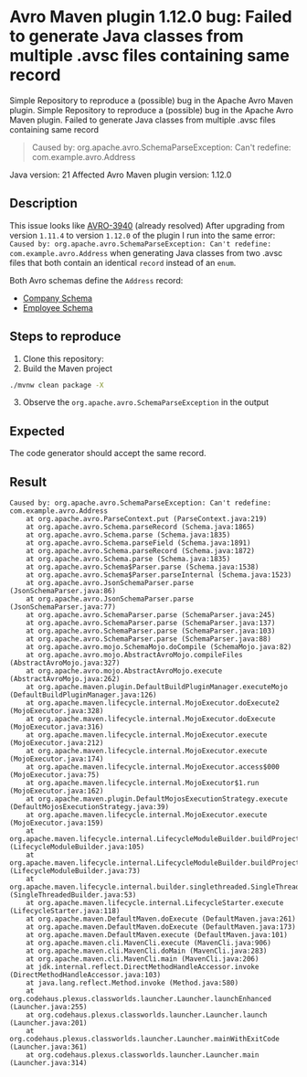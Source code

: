 # Avro Maven plugin 1.12.0 bug: Failed to generate Java classes from multiple .avsc files containing same record

Simple Repository to reproduce a (possible) bug in the Apache Avro Maven plugin.
Simple Repository to reproduce a (possible) bug in the Apache Avro Maven plugin.
Failed to generate Java classes from multiple .avsc files containing same record

> Caused by: org.apache.avro.SchemaParseException: Can't redefine: com.example.avro.Address

Java version: 21
Affected Avro Maven plugin version: 1.12.0 

## Description

This issue looks like [AVRO-3940](https://issues.apache.org/jira/browse/AVRO-3940) (already resolved)
After upgrading from version `1.11.4` to version `1.12.0` of the plugin I run into the same error: `Caused by: org.apache.avro.SchemaParseException: Can't redefine: com.example.avro.Address` when generating Java classes from two .avsc files that both contain an identical `record` instead of an `enum`.

Both Avro schemas define the `Address` record: 

* [Company Schema](src/main/resources/avro/Company.avsc)
* [Employee Schema](src/main/resources/avro/Employee.avsc)


## Steps to reproduce

1. Clone this repository: 
2. Build the Maven project

```bash
./mvnw clean package -X
```

3. Observe the `org.apache.avro.SchemaParseException` in the output

## Expected

The code generator should accept the same record.

## Result

```log
Caused by: org.apache.avro.SchemaParseException: Can't redefine: com.example.avro.Address
    at org.apache.avro.ParseContext.put (ParseContext.java:219)
    at org.apache.avro.Schema.parseRecord (Schema.java:1865)
    at org.apache.avro.Schema.parse (Schema.java:1835)
    at org.apache.avro.Schema.parseField (Schema.java:1891)
    at org.apache.avro.Schema.parseRecord (Schema.java:1872)
    at org.apache.avro.Schema.parse (Schema.java:1835)
    at org.apache.avro.Schema$Parser.parse (Schema.java:1538)
    at org.apache.avro.Schema$Parser.parseInternal (Schema.java:1523)
    at org.apache.avro.JsonSchemaParser.parse (JsonSchemaParser.java:86)
    at org.apache.avro.JsonSchemaParser.parse (JsonSchemaParser.java:77)
    at org.apache.avro.SchemaParser.parse (SchemaParser.java:245)
    at org.apache.avro.SchemaParser.parse (SchemaParser.java:137)
    at org.apache.avro.SchemaParser.parse (SchemaParser.java:103)
    at org.apache.avro.SchemaParser.parse (SchemaParser.java:88)
    at org.apache.avro.mojo.SchemaMojo.doCompile (SchemaMojo.java:82)
    at org.apache.avro.mojo.AbstractAvroMojo.compileFiles (AbstractAvroMojo.java:327)
    at org.apache.avro.mojo.AbstractAvroMojo.execute (AbstractAvroMojo.java:262)
    at org.apache.maven.plugin.DefaultBuildPluginManager.executeMojo (DefaultBuildPluginManager.java:126)
    at org.apache.maven.lifecycle.internal.MojoExecutor.doExecute2 (MojoExecutor.java:328)
    at org.apache.maven.lifecycle.internal.MojoExecutor.doExecute (MojoExecutor.java:316)
    at org.apache.maven.lifecycle.internal.MojoExecutor.execute (MojoExecutor.java:212)
    at org.apache.maven.lifecycle.internal.MojoExecutor.execute (MojoExecutor.java:174)
    at org.apache.maven.lifecycle.internal.MojoExecutor.access$000 (MojoExecutor.java:75)
    at org.apache.maven.lifecycle.internal.MojoExecutor$1.run (MojoExecutor.java:162)
    at org.apache.maven.plugin.DefaultMojosExecutionStrategy.execute (DefaultMojosExecutionStrategy.java:39)
    at org.apache.maven.lifecycle.internal.MojoExecutor.execute (MojoExecutor.java:159)
    at org.apache.maven.lifecycle.internal.LifecycleModuleBuilder.buildProject (LifecycleModuleBuilder.java:105)
    at org.apache.maven.lifecycle.internal.LifecycleModuleBuilder.buildProject (LifecycleModuleBuilder.java:73)
    at org.apache.maven.lifecycle.internal.builder.singlethreaded.SingleThreadedBuilder.build (SingleThreadedBuilder.java:53)
    at org.apache.maven.lifecycle.internal.LifecycleStarter.execute (LifecycleStarter.java:118)
    at org.apache.maven.DefaultMaven.doExecute (DefaultMaven.java:261)
    at org.apache.maven.DefaultMaven.doExecute (DefaultMaven.java:173)
    at org.apache.maven.DefaultMaven.execute (DefaultMaven.java:101)
    at org.apache.maven.cli.MavenCli.execute (MavenCli.java:906)
    at org.apache.maven.cli.MavenCli.doMain (MavenCli.java:283)
    at org.apache.maven.cli.MavenCli.main (MavenCli.java:206)
    at jdk.internal.reflect.DirectMethodHandleAccessor.invoke (DirectMethodHandleAccessor.java:103)
    at java.lang.reflect.Method.invoke (Method.java:580)
    at org.codehaus.plexus.classworlds.launcher.Launcher.launchEnhanced (Launcher.java:255)
    at org.codehaus.plexus.classworlds.launcher.Launcher.launch (Launcher.java:201)
    at org.codehaus.plexus.classworlds.launcher.Launcher.mainWithExitCode (Launcher.java:361)
    at org.codehaus.plexus.classworlds.launcher.Launcher.main (Launcher.java:314)
```

